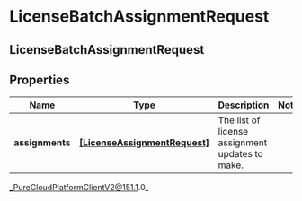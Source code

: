 # LicenseBatchAssignmentRequest

## LicenseBatchAssignmentRequest

## Properties

|Name | Type | Description | Notes|
|------------ | ------------- | ------------- | -------------|
| **assignments** | [**[LicenseAssignmentRequest]**](LicenseAssignmentRequest) | The list of license assignment updates to make. | |



_PureCloudPlatformClientV2@151.1.0_

